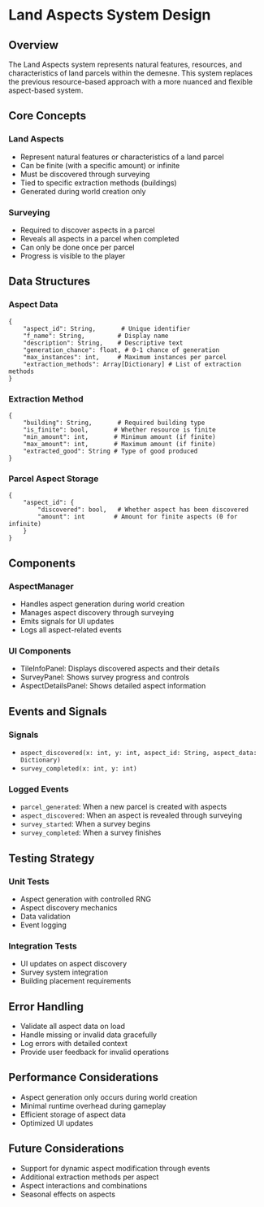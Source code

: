 # Land Aspects System Design

## Overview
The Land Aspects system represents natural features, resources, and characteristics of land parcels within the demesne. This system replaces the previous resource-based approach with a more nuanced and flexible aspect-based system.

## Core Concepts

### Land Aspects
- Represent natural features or characteristics of a land parcel
- Can be finite (with a specific amount) or infinite
- Must be discovered through surveying
- Tied to specific extraction methods (buildings)
- Generated during world creation only

### Surveying
- Required to discover aspects in a parcel
- Reveals all aspects in a parcel when completed
- Can only be done once per parcel
- Progress is visible to the player

## Data Structures

### Aspect Data
```gdscript
{
    "aspect_id": String,       # Unique identifier
    "f_name": String,         # Display name
    "description": String,    # Descriptive text
    "generation_chance": float, # 0-1 chance of generation
    "max_instances": int,     # Maximum instances per parcel
    "extraction_methods": Array[Dictionary] # List of extraction methods
}
```

### Extraction Method
```gdscript
{
    "building": String,       # Required building type
    "is_finite": bool,       # Whether resource is finite
    "min_amount": int,       # Minimum amount (if finite)
    "max_amount": int,       # Maximum amount (if finite)
    "extracted_good": String # Type of good produced
}
```

### Parcel Aspect Storage
```gdscript
{
    "aspect_id": {
        "discovered": bool,   # Whether aspect has been discovered
        "amount": int        # Amount for finite aspects (0 for infinite)
    }
}
```

## Components

### AspectManager
- Handles aspect generation during world creation
- Manages aspect discovery through surveying
- Emits signals for UI updates
- Logs all aspect-related events

### UI Components
- TileInfoPanel: Displays discovered aspects and their details
- SurveyPanel: Shows survey progress and controls
- AspectDetailsPanel: Shows detailed aspect information

## Events and Signals

### Signals
- `aspect_discovered(x: int, y: int, aspect_id: String, aspect_data: Dictionary)`
- `survey_completed(x: int, y: int)`

### Logged Events
- `parcel_generated`: When a new parcel is created with aspects
- `aspect_discovered`: When an aspect is revealed through surveying
- `survey_started`: When a survey begins
- `survey_completed`: When a survey finishes

## Testing Strategy

### Unit Tests
- Aspect generation with controlled RNG
- Aspect discovery mechanics
- Data validation
- Event logging

### Integration Tests
- UI updates on aspect discovery
- Survey system integration
- Building placement requirements

## Error Handling
- Validate all aspect data on load
- Handle missing or invalid data gracefully
- Log errors with detailed context
- Provide user feedback for invalid operations

## Performance Considerations
- Aspect generation only occurs during world creation
- Minimal runtime overhead during gameplay
- Efficient storage of aspect data
- Optimized UI updates

## Future Considerations
- Support for dynamic aspect modification through events
- Additional extraction methods per aspect
- Aspect interactions and combinations
- Seasonal effects on aspects